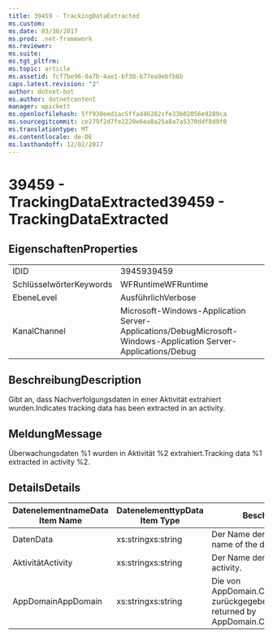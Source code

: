 ```yaml
---
title: 39459 - TrackingDataExtracted
ms.custom: 
ms.date: 03/30/2017
ms.prod: .net-framework
ms.reviewer: 
ms.suite: 
ms.tgt_pltfrm: 
ms.topic: article
ms.assetid: fcf7be96-8a7b-4ae1-bf38-b77ea9ebfb6b
caps.latest.revision: "2"
author: dotnet-bot
ms.author: dotnetcontent
manager: wpickett
ms.openlocfilehash: 5ff930eed1ac5ffad46282cfe33b02056e9289ca
ms.sourcegitcommit: ce279f2d7fe2220e6ea0a25a8a7a5370ddf8d9f0
ms.translationtype: MT
ms.contentlocale: de-DE
ms.lasthandoff: 12/02/2017
---
```

# <a name="39459---trackingdataextracted"></a><span data-ttu-id="a4c28-102">39459 - TrackingDataExtracted</span><span class="sxs-lookup"><span data-stu-id="a4c28-102">39459 - TrackingDataExtracted</span></span>
## <a name="properties"></a><span data-ttu-id="a4c28-103">Eigenschaften</span><span class="sxs-lookup"><span data-stu-id="a4c28-103">Properties</span></span>  
  
|||  
|-|-|  
|<span data-ttu-id="a4c28-104">ID</span><span class="sxs-lookup"><span data-stu-id="a4c28-104">ID</span></span>|<span data-ttu-id="a4c28-105">39459</span><span class="sxs-lookup"><span data-stu-id="a4c28-105">39459</span></span>|  
|<span data-ttu-id="a4c28-106">Schlüsselwörter</span><span class="sxs-lookup"><span data-stu-id="a4c28-106">Keywords</span></span>|<span data-ttu-id="a4c28-107">WFRuntime</span><span class="sxs-lookup"><span data-stu-id="a4c28-107">WFRuntime</span></span>|  
|<span data-ttu-id="a4c28-108">Ebene</span><span class="sxs-lookup"><span data-stu-id="a4c28-108">Level</span></span>|<span data-ttu-id="a4c28-109">Ausführlich</span><span class="sxs-lookup"><span data-stu-id="a4c28-109">Verbose</span></span>|  
|<span data-ttu-id="a4c28-110">Kanal</span><span class="sxs-lookup"><span data-stu-id="a4c28-110">Channel</span></span>|<span data-ttu-id="a4c28-111">Microsoft-Windows-Application Server-Applications/Debug</span><span class="sxs-lookup"><span data-stu-id="a4c28-111">Microsoft-Windows-Application Server-Applications/Debug</span></span>|  
  
## <a name="description"></a><span data-ttu-id="a4c28-112">Beschreibung</span><span class="sxs-lookup"><span data-stu-id="a4c28-112">Description</span></span>  
 <span data-ttu-id="a4c28-113">Gibt an, dass Nachverfolgungsdaten in einer Aktivität extrahiert wurden.</span><span class="sxs-lookup"><span data-stu-id="a4c28-113">Indicates tracking data has been extracted in an activity.</span></span>  
  
## <a name="message"></a><span data-ttu-id="a4c28-114">Meldung</span><span class="sxs-lookup"><span data-stu-id="a4c28-114">Message</span></span>  
 <span data-ttu-id="a4c28-115">Überwachungsdaten %1 wurden in Aktivität %2 extrahiert.</span><span class="sxs-lookup"><span data-stu-id="a4c28-115">Tracking data %1 extracted in activity %2.</span></span>  
  
## <a name="details"></a><span data-ttu-id="a4c28-116">Details</span><span class="sxs-lookup"><span data-stu-id="a4c28-116">Details</span></span>  
  
|<span data-ttu-id="a4c28-117">Datenelementname</span><span class="sxs-lookup"><span data-stu-id="a4c28-117">Data Item Name</span></span>|<span data-ttu-id="a4c28-118">Datenelementtyp</span><span class="sxs-lookup"><span data-stu-id="a4c28-118">Data Item Type</span></span>|<span data-ttu-id="a4c28-119">Beschreibung</span><span class="sxs-lookup"><span data-stu-id="a4c28-119">Description</span></span>|  
|--------------------|--------------------|-----------------|  
|<span data-ttu-id="a4c28-120">Daten</span><span class="sxs-lookup"><span data-stu-id="a4c28-120">Data</span></span>|<span data-ttu-id="a4c28-121">xs:string</span><span class="sxs-lookup"><span data-stu-id="a4c28-121">xs:string</span></span>|<span data-ttu-id="a4c28-122">Der Name der extrahierten Daten.</span><span class="sxs-lookup"><span data-stu-id="a4c28-122">The name of the data extracted.</span></span>|  
|<span data-ttu-id="a4c28-123">Aktivität</span><span class="sxs-lookup"><span data-stu-id="a4c28-123">Activity</span></span>|<span data-ttu-id="a4c28-124">xs:string</span><span class="sxs-lookup"><span data-stu-id="a4c28-124">xs:string</span></span>|<span data-ttu-id="a4c28-125">Der Name der Aktivität.</span><span class="sxs-lookup"><span data-stu-id="a4c28-125">The name of the activity.</span></span>|  
|<span data-ttu-id="a4c28-126">AppDomain</span><span class="sxs-lookup"><span data-stu-id="a4c28-126">AppDomain</span></span>|<span data-ttu-id="a4c28-127">xs:string</span><span class="sxs-lookup"><span data-stu-id="a4c28-127">xs:string</span></span>|<span data-ttu-id="a4c28-128">Die von AppDomain.CurrentDomain.FriendlyName zurückgegebene Zeichenfolge.</span><span class="sxs-lookup"><span data-stu-id="a4c28-128">The string returned by AppDomain.CurrentDomain.FriendlyName.</span></span>|
